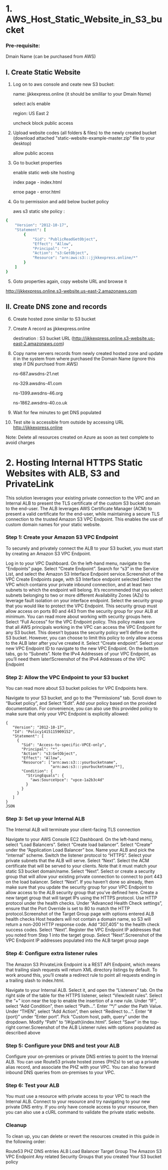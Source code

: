 # 1. AWS_Host_Static_Website_in_S3_bucket

### Pre-requisite:

Dmain Name (can be purchased from AWS)


## I. Create Static Website

1) Log on to aws console and ceate new S3 bucket:

   name: jjkkexpress.online (it should be smililar to your Dmain Nsme)

   select acls enable

   region: US East 2

   uncheck block public access


2) Upload website codes (all folders & files) to the newly created bucket (download attached "static-website-example-master.zip" file to your desktop)

   allow public access
   
3) Go to bucket properties 

   enable static web site hosting
   
   index page - index.html
   
   erroe page - error.html

4) Go to permission and add below bucket policy

   aws s3 static site policy :
   
```ruby
{
    "Version": "2012-10-17",
    "Statement": [
        {
            "Sid": "PublicReadGetObject",
            "Effect": "Allow",
            "Principal": "*",
            "Action": "s3:GetObject",
            "Resource": "arn:aws:s3:::jjkkexpress.online/*"
        }
    ]
}
```

5) Goto properties again, copy website URL and browse it

http://jjkkexpress.online.s3-website.us-east-2.amazonaws.com


## II. Create DNS zone and records

6) Create hosted zone similar to S3 bucket

7) Create A record as jjkkexpress.online

   destination : S3 bucket URL (http://jjkkexpress.online.s3-website.us-east-2.amazonaws.com)

8) Copy name servers records from newly created hosted zone and update it in the system from where purchased the Domain Name (ignore this step if DN purchsed from AWS)

   ns-687.awsdns-21.net

   ns-329.awsdns-41.com

   ns-1399.awsdns-46.org
 
   ns-1862.awsdns-40.co.uk


10) Wait for few minutes to get DNS populated

11) Test site is accessible from outside by accessing URL http://jjkkexpress.online


Note: Delete all resources created on Azure as soon as test complete to avoid charges


# 2. Hosting Internal HTTPS Static Websites with ALB, S3 and PrivateLink

This solution leverages your existing private connection to the VPC and an Internal ALB to present the TLS certificate of the custom S3 bucket domain to the end-user. The ALB leverages AWS Certificate Manager (ACM) to present a valid certificate for the end-user, while maintaining a secure TLS connection to the trusted Amazon S3 VPC Endpoint. This enables the use of custom domain names for your static website.

### Step 1: Create your Amazon S3 VPC Endpoint
To securely and privately connect the ALB to your S3 bucket, you must start by creating an Amazon S3 VPC Endpoint.

Log in to your VPC Dashboard.
On the left-hand menu, navigate to the “Endpoints” page.
Select “Create Endpoint”.
Search for “s3” in the Service List, and select the Amazon S3 Interface Endpoint service.Screenshot of the VPC Create Endpoints page, with S3 Interface endpoint selected
Select the VPC which contains your private inbound connection, and at least two subnets to which the endpoint will belong. It’s recommended that you select subnets belonging to two or more different Availability Zones (AZs) to leverage fault isolation on your interface endpoint.
Select the security group that you would like to protect the VPC Endpoint. This security group must allow access on ports 80 and 443 from the security group for your ALB at minimum. You can read more about working with security groups here.
Select “Full Access” for the VPC Endpoint policy. This policy makes sure that all AWS principals working in the VPC can access the VPC Endpoint for any S3 bucket. This doesn’t bypass the security policy we’ll define on the S3 bucket. However, you can choose to limit this policy to only allow access to the ALB later after you’ve created it.
Select “Create endpoint”.
Select your new VPC Endpoint ID to navigate to the new VPC Endpoint.
On the bottom tabs, go to “Subnets”.
Note the IPv4 Addresses of your VPC Endpoint, as you’ll need them later!Screenshot of the IPv4 Addresses of the VPC Endpoint

### Step 2: Allow the VPC Endpoint to your S3 bucket
You can read more about S3 bucket policies for VPC Endpoints here.

Navigate to your S3 bucket, and go to the “Permissions” tab.
Scroll down to “Bucket policy”, and Select “Edit”.
Add your policy based on the provided documentation. For convenience, you can also use this provided policy to make sure that only your VPC Endpoint is explicitly allowed:
```
{
   "Version": "2012-10-17",
   "Id": "Policy1415115909152",
   "Statement": [
     {
       "Sid": "Access-to-specific-VPCE-only",
       "Principal": "*",
       "Action": "s3:GetObject",
       "Effect": "Allow",
       "Resource": ["arn:aws:s3:::yourbucketname",
                    "arn:aws:s3:::yourbucketname/*"],
       "Condition": {
         "StringEquals": {
           "aws:SourceVpce": "vpce-1a2b3c4d"
         }
       }
     }
   ]
}
JSON
```
### Step 3: Set up your Internal ALB
The Internal ALB will terminate your client-facing TLS connection

Navigate to your AWS Console EC2 Dashboard.
On the left-hand menu, select “Load Balancers”.
Select “Create load balancer”.
Select “Create” under the “Application Load Balancer” box.
Name your ALB and pick the “internal” scheme.
Switch the listener protocol to “HTTPS”.
Select your private subnets that the ALB will serve. Select “Next”.
Select the ACM certificate that will be served to your clients. Note that it must match your static S3 bucket domain/name. Select “Next”.
Select or create a security group that will allow your existing private connection to connect to port 443 on the load balancer. Select “Next”.
If you haven’t done so already, then make sure that you update the security group for your VPC Endpoint to allow access to the ALB security group that you’ve defined here.
Create a new target group that will target IPs using the HTTPS protocol. Use HTTP protocol under the health checks. Under “Advanced Health Check settings”, ensure that the Port Override is set to 80 to match the HTTP protocol.Screenshot of the Target Group page with options entered
ALB health checks Host headers will not contain a domain name, so S3 will return a non-200 HTTP response code. Add “307,405” to the health check success codes. Select “Next”.
Register the VPC Endpoint IP addresses that you noted from Step 1 into the target group. Select “Next”.Screenshot of the VPC Endpoint IP addresses populated into the ALB target group page

### Step 4: Configure extra listener rules
The Amazon S3 PrivateLink Endpoint is a REST API Endpoint, which means that trailing slash requests will return XML directory listings by default. To work around this, you’ll create a redirect rule to point all requests ending in a trailing slash to index.html.

Navigate to your Internal ALB. Select it, and open the “Listeners” tab.
On the right side of the table for the HTTPS listener, select “View/edit rules”.
Select the “+” icon near the top to enable the insertion of a new rule.
Under “IF”, select “Add Condition”, then select “Path…”.
Enter “*/” under the Path Value.
Under “THEN”, select “Add Action”, then select “Redirect to…”.
Enter “#{port}” under “Enter port”.
Pick “Custom host, path, query” under the dropdown.
Modify “Path” to “/#{path}index.html”.
Select “Save” in the top-right corner.Screenshot of the ALB Listener rules with options populated as described above

### Step 5: Configure your DNS and test your ALB
Configure your on-premises or private DNS entries to point to the Internal ALB. You can use Route53 private hosted zones (PHZs) to set up a private alias record, and associate the PHZ with your VPC. You can also forward inbound DNS queries from on-premises to your VPC.

### Step 6: Test your ALB
You must use a resource with private access to your VPC to reach the Internal ALB. Connect to your resource and try navigating to your new private DNS entry. If you only have console access to your resource, then you can also use a cURL command to validate the private static website.

### Cleanup
To clean up, you can delete or revert the resources created in this guide in the following order:

Route53 PHZ DNS entries
ALB
Load Balancer Target Group
The Amazon S3 VPC Endpoint
Any related Security Groups that you created
Your S3 bucket policy


